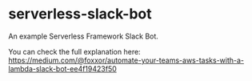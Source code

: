 # serverless-slack-bot

An example Serverless Framework Slack Bot.

You can check the full explanation here: https://medium.com/@foxxor/automate-your-teams-aws-tasks-with-a-lambda-slack-bot-ee4f19423f50
